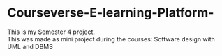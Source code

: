 # Courseverse-E-learning-Platform-
This is my Semester 4 project. <br>
This was made as mini project during the courses: Software design with UML and DBMS

